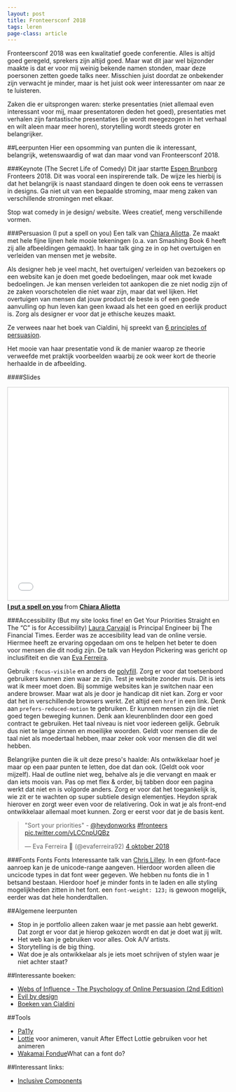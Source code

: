 ```yaml
---
layout: post
title: Fronteersconf 2018
tags: leren
page-class: article
---
```


Fronteersconf 2018 was een kwalitatief goede conferentie. Alles is altijd goed geregeld, sprekers zijn altijd goed. Maar wat dit jaar wel bijzonder maakte is dat er voor mij weinig bekende namen stonden, maar deze poersonen zetten goede talks neer. Misschien juist doordat ze onbekender zijn verwacht je minder, maar is het juist ook weer interessanter om naar ze te luisteren.

Zaken die er uitsprongen waren: sterke presentaties (niet allemaal even interessant voor mij, maar presentatoren deden het goed), presentaties met verhalen zijn fantastische presentaties (je wordt meegezogen in het verhaal en wilt aleen maar meer horen), storytelling wordt steeds groter en belangrijker.



##Leerpunten
Hier een opsomming van punten die ik interessant, belangrijk, wetenswaardig of wat dan maar vond van Fronteersconf 2018. 



###Keynote (The Secret Life of Comedy)
Dit jaar startte [Espen Brunborg](https://twitter.com/ebrunborg) Fronteers 2018. Dit was vooral een inspirerende talk. De wijze les hierbij is dat het belangrijk is naast standaard dingen te doen ook eens te verrassen in designs. Ga niet uit van een bepaalde stroming, maar meng zaken van verschillende stromingen met elkaar.

Stop wat comedy in je design/ website. Wees creatief, meng verschillende vormen. 



###Persuasion (I put a spell on you)
Een talk van [Chiara Aliotta](https://twitter.com/ChiaraAliotta). Ze maakt met hele fijne lijnen hele mooie tekeningen (o.a. van Smashing Book 6 heeft zij alle afbeeldingen gemaakt). In haar talk ging ze in op het overtuigen en verleiden van mensen met je website. 

Als designer heb je veel macht, het overtuigen/ verleiden van bezoekers op een website kan je doen met goede bedoelingen, maar ook met kwade bedoelingen. Je kan mensen verleiden tot aankopen die ze niet nodig zijn of ze zaken voorschotelen die niet waar zijn, maar dat wel lijken. 
Het overtuigen van mensen dat jouw product de beste is of een goede aanvulling op hun leven kan geen kwaad als het een goed en eerlijk product is.
Zorg als designer er voor dat je ethische keuzes maakt.

Ze verwees naar het boek van Cialdini, hij spreekt van [6 principles of persuasion](https://www.influenceatwork.com/principles-of-persuasion/).

Het mooie van haar presentatie vond ik de manier waarop ze theorie verweefde met praktijk voorbeelden waarbij ze ook weer kort de theorie herhaalde in de afbeelding.


####Slides
<iframe src="//www.slideshare.net/slideshow/embed_code/key/MeXVppbUzFFdFK" width="595" height="485" frameborder="0" marginwidth="0" marginheight="0" scrolling="no" style="border:1px solid #CCC; border-width:1px; margin-bottom:5px; max-width: 100%;" allowfullscreen> </iframe> <div style="margin-bottom:5px"> <strong> <a href="//www.slideshare.net/chiaraaliotta7/i-put-a-spell-on-you-118545806" title="I put a spell on you" target="_blank">I put a spell on you</a> </strong> from <strong><a href="https://www.slideshare.net/chiaraaliotta7" target="_blank">Chiara Aliotta</a></strong> </div>



###Accessibility (But my site looks fine! en Get Your Priorities Straight en The “C” is for Accessibility)
[Laura Carvajal](https://twitter.com/lc512k) is Principal Engineer bij The Financial Times. Eerder was ze accesibility lead van de online versie. Hiermee heeft ze ervaring opgedaan om ons te helpen het beter te doen voor mensen die dit nodig zijn.
De talk van Heydon Pickering was gericht op inclusifiteit en die van [Eva Ferreira](https://twitter.com/evaferreira92).


Gebruik `:focus-visible` en anders de [polyfill](https://github.com/WICG/focus-visible). Zorg er voor dat toetsenbord gebruikers kunnen zien waar ze zijn.
Test je website zonder muis. Dit is iets wat ik meer moet doen. 
Bij sommige websites kan je switchen naar een andere browser. Maar wat als je door je handicap dit niet kan. Zorg er voor dat het in verschillende browsers werkt.
Zet altijd een `href` in een link.
Denk aan `prefers-reduced-motion` te gebruiken. Er kunnen mensen zijn die niet goed tegen beweging kunnen.
Denk aan kleurenblinden door een goed contract te gebruiken.
Het taal niveau is niet voor iedereen gelijk. Gebruik dus niet te lange zinnen en moeilijke woorden. Geldt voor mensen die de taal niet als moedertaal hebben, maar zeker ook voor mensen die dit wel hebben.


Belangrijke punten die ik uit deze preso's haalde:
Als ontwikkelaar hoef je maar op een paar punten te letten, doe dat dan ook. (Geldt ook voor mijzelf).
Haal de outline niet weg, behalve als je die vervangt en maak er dan iets moois van.
Pas op met flex & order, bij tabben door een pagina werkt dat niet en is volgorde anders.
Zorg er voor dat het toegankelijk is, wie zit er te wachten op super subtiele design elementjes. Heydon sprak hierover en zorgt weer even voor de relativering. Ook in wat je als front-end ontwikkelaar allemaal moet kunnen. Zorg er eerst voor dat je de basis kent. 

<blockquote class="twitter-tweet" data-lang="nl"><p lang="en" dir="ltr">&quot;Sort your priorities&quot; - <a href="https://twitter.com/heydonworks?ref_src=twsrc%5Etfw">@heydonworks</a> <a href="https://twitter.com/hashtag/fronteers?src=hash&amp;ref_src=twsrc%5Etfw">#fronteers</a> <a href="https://t.co/vLCCnpUQBz">pic.twitter.com/vLCCnpUQBz</a></p>&mdash; Eva Ferreira 💚 (@evaferreira92) <a href="https://twitter.com/evaferreira92/status/1047847799734378498?ref_src=twsrc%5Etfw">4 oktober 2018</a></blockquote>
<script async src="https://platform.twitter.com/widgets.js" charset="utf-8"></script>


###Fonts Fonts Fonts
Interessante talk van [Chris Lilley](https://twitter.com/svgeesus). 
In een @font-face aanroep kan je de unicode-range aangeven. Hierdoor worden alleen die uncicode types in dat font weer gegeven.
We hebben nu fonts die in 1 betsand bestaan. Hierdoor hoef je minder fonts in te laden en alle styling mogelijkheden zitten in het font. een `font-weight: 123;` is gewoon mogelijk, eerder was dat hele honderdtallen.


##Algemene leerpunten
- Stop in je portfolio alleen zaken waar je met passie aan hebt gewerkt. Dat zorgt er voor dat je hierop gekozen wordt en dat je doet wat jij wilt. 
- Het web kan je gebruiken voor alles. Ook A/V artists.
- Storytelling is de big thing.
- Wat doe je als ontwikkelaar als je iets moet schrijven of stylen waar je niet achter staat?


##Interessante boeken:
- [Webs of Influence - The Psychology of Online Persuasion (2nd Edition)](https://www.bol.com/nl/f/webs-of-influence/9200000002859627/)
- [Evil by design](https://evilbydesign.info/)
- [Boeken van Cialdini](https://www.influenceatwork.com/)


##Tools
- [Pa11y](https://twitter.com/pa11yorg)
- [Lottie](https://airbnb.design/lottie/) voor animeren, vanuit After Effect Lottie gebruiken voor het animeren
- [Wakamai Fondue](https://wakamaifondue.com/)What can a font do?



##Interessant links:
- [Inclusive Components](https://inclusive-components.design/)